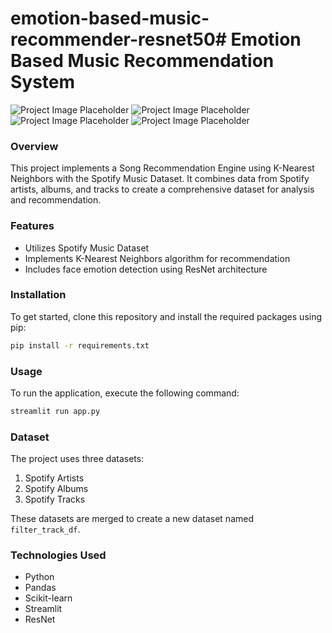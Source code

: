 # emotion-based-music-recommender-resnet50# Emotion Based Music Recommendation System

![Project Image Placeholder](images/image1.png)
![Project Image Placeholder](images/image2.png)
![Project Image Placeholder](images/image3.png)
![Project Image Placeholder](images/image4.png)

### Overview
This project implements a Song Recommendation Engine using K-Nearest Neighbors with the Spotify Music Dataset. It combines data from Spotify artists, albums, and tracks to create a comprehensive dataset for analysis and recommendation.

### Features
- Utilizes Spotify Music Dataset
- Implements K-Nearest Neighbors algorithm for recommendation
- Includes face emotion detection using ResNet architecture

### Installation
To get started, clone this repository and install the required packages using pip:

```bash
pip install -r requirements.txt
```

### Usage
To run the application, execute the following command:

```bash
streamlit run app.py
```

### Dataset
The project uses three datasets:
1. Spotify Artists
2. Spotify Albums
3. Spotify Tracks

These datasets are merged to create a new dataset named `filter_track_df`.

### Technologies Used
- Python
- Pandas
- Scikit-learn
- Streamlit
- ResNet


